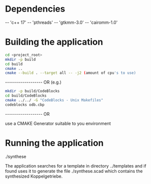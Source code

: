 
Dependencies
============

-- 'c++ 17'
-- 'pthreads'
-- 'gtkmm-3.0'
-- 'cairomm-1.0'


Building the application
========================

```bash
cd <project_root>
mkdir -p build
cd build
cmake ..
cmake --build . --target all -- -j2 (amount of cpu's to use)
```
------------------- OR (e.g.)
```bash
mkdir -p build/CodeBlocks
cd build/CodeBlocks
cmake ../../ -G "CodeBlocks - Unix Makefiles"
codeblocks odb.cbp
```
------------------- OR

use a CMAKE Generator suitable to you environment

Running the application
=======================

./synthese

The application searches for a template in directory ../templates and if found
uses it to generate the file ./synthese.scad which contains the synthesized
Koppelgetriebe.
